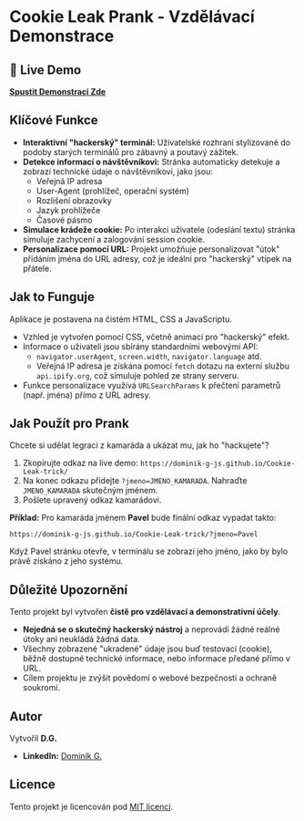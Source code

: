 # Cookie Leak Prank - Vzdělávací Demonstrace

## 🚀 Live Demo

**[Spustit Demonstraci Zde](https://dominik-g-js.github.io/Cookie-Leak-trick/)**

## Klíčové Funkce

  * **Interaktivní "hackerský" terminál:** Uživatelské rozhraní stylizované do podoby starých terminálů pro zábavný a poutavý zážitek.
  * **Detekce informací o návštěvníkovi:** Stránka automaticky detekuje a zobrazí technické údaje o návštěvníkovi, jako jsou:
      * Veřejná IP adresa
      * User-Agent (prohlížeč, operační systém)
      * Rozlišení obrazovky
      * Jazyk prohlížeče
      * Časové pásmo
  * **Simulace krádeže cookie:** Po interakci uživatele (odeslání textu) stránka simuluje zachycení a zalogování session cookie.
  * **Personalizace pomocí URL:** Projekt umožňuje personalizovat "útok" přidáním jména do URL adresy, což je ideální pro "hackerský" vtípek na přátele.

## Jak to Funguje

Aplikace je postavena na čistém HTML, CSS a JavaScriptu.

  * Vzhled je vytvořen pomocí CSS, včetně animací pro "hackerský" efekt.
  * Informace o uživateli jsou sbírány standardními webovými API:
      * `navigator.userAgent`, `screen.width`, `navigator.language` atd.
      * Veřejná IP adresa je získána pomocí `fetch` dotazu na externí službu `api.ipify.org`, což simuluje pohled ze strany serveru.
  * Funkce personalizace využívá `URLSearchParams` k přečtení parametrů (např. jména) přímo z URL adresy.

## Jak Použít pro Prank

Chcete si udělat legraci z kamaráda a ukázat mu, jak ho "hackujete"?

1.  Zkopírujte odkaz na live demo: `https://dominik-g-js.github.io/Cookie-Leak-trick/`
2.  Na konec odkazu přidejte `?jmeno=JMENO_KAMARADA`. Nahraďte `JMENO_KAMARADA` skutečným jménem.
3.  Pošlete upravený odkaz kamarádovi.

**Příklad:**
Pro kamaráda jménem **Pavel** bude finální odkaz vypadat takto:

```
https://dominik-g-js.github.io/Cookie-Leak-trick/?jmeno=Pavel
```

Když Pavel stránku otevře, v terminálu se zobrazí jeho jméno, jako by bylo právě získáno z jeho systému.

## Důležité Upozornění

Tento projekt byl vytvořen **čistě pro vzdělávací a demonstrativní účely**.

  * **Nejedná se o skutečný hackerský nástroj** a neprovádí žádné reálné útoky ani neukládá žádná data.
  * Všechny zobrazené "ukradené" údaje jsou buď testovací (cookie), běžně dostupné technické informace, nebo informace předané přímo v URL.
  * Cílem projektu je zvýšit povědomí o webové bezpečnosti a ochraně soukromí.

## Autor

Vytvořil **D.G.**

  * **LinkedIn:** [Dominik G.](https://www.linkedin.com/in/dominik-g-9aab2b225/)

## Licence

Tento projekt je licencován pod [MIT licencí](https://www.google.com/search?q=LICENSE).
